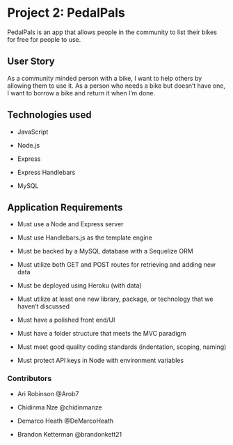 # Project 2: PedalPals

PedalPals is an app that allows people in the community to list their bikes for free for people to use. 

## User Story

As a community minded person with a bike, I want to help others by allowing them to use it.
As a person who needs a bike but doesn’t have one, I want 
to borrow a bike and return it when I’m done.

## Technologies used

* JavaScript

* Node.js 

* Express

* Express Handlebars

* MySQL

## Application Requirements

* Must use a Node and Express server

* Must use Handlebars.js as the template engine

* Must be backed by a MySQL database with a Sequelize ORM

* Must utilize both GET and POST routes for retrieving and adding new data

* Must be deployed using Heroku (with data)

* Must utilize at least one new library, package, or technology that we haven’t discussed

* Must have a polished front end/UI

* Must have a folder structure that meets the MVC paradigm

* Must meet good quality coding standards (indentation, scoping, naming)

* Must protect API keys in Node with environment variables

### Contributors

* Ari Robinson @Arob7

* Chidinma Nze @chidinmanze

* Demarco Heath @DeMarcoHeath

* Brandon Ketterman @brandonkett21
